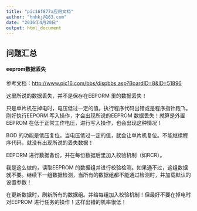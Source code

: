 ```yaml
---
title: "pic16f877a应用文档"
author: "hnhkj@163.com"
date: "2016年4月20日"
output: html_document
---
```



## 问题汇总

#### eeprom数据丢失

参考文档：<http://www.pic16.com/bbs/dispbbs.asp?BoardID=8&ID=51896>


这里所说的数据丢失，并不是保存在EEPORM 里的数据丢失！
 
只是单片机在掉电时，电压低过一定的值。执行程序代码出错或是程序指针跑飞。刚好执行EEPORM 写入操作，才会出现所说的EEPROM 数据丢失！就算是外置EEPROM 在低于正常工作电压，进行写入操作，也会出现这种情况！
 
BOD 的功能是低压复位。当电压低过一定的值，就会让单片机复位。不能继续程序代码，就没有出现所说的丢失数据！
 
EEPORM 进行数据备份，并在每份数据后里加入校验机制（如RCR）。
 
我是这么做的，读取EEPROM 的数据组并进行校验检测。如果通不过，这组数据就不要。继续下一组数据检测，当所有的数据组都不能通过检测时，并加载默认的设置参数！
 
在更新数据时，刷新所有的数据组。并给每组加入校验机制！但最好不要在掉电时对EEPROM 进行任务的操作！这样出错的机率很低！